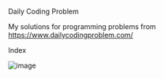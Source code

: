 Daily Coding Problem

My solutions for programming problems from https://www.dailycodingproblem.com/

Index

![image](https://user-images.githubusercontent.com/52063353/122501610-a7e93780-d012-11eb-9d61-63c5171c562a.png)







